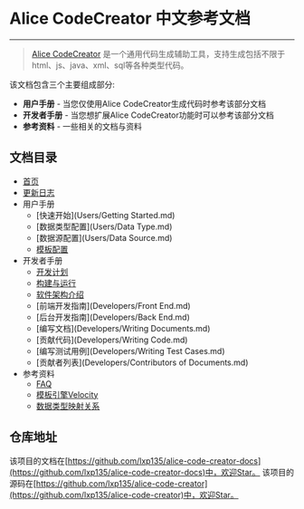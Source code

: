 # Alice CodeCreator 中文参考文档
---

> [Alice CodeCreator](http://creator.liuxp.me) 是一个通用代码生成辅助工具，支持生成包括不限于html、js、java、xml、sql等各种类型代码。

该文档包含三个主要组成部分:

* **用户手册** - 当您仅使用Alice CodeCreator生成代码时参考该部分文档
* **开发者手册** - 当您想扩展Alice CodeCreator功能时可以参考该部分文档
* **参考资料** - 一些相关的文档与资料

## 文档目录

* [首页](index.md)
* [更新日志](released.md)
* 用户手册
    - [快速开始](Users/Getting Started.md)
    - [数据类型配置](Users/Data Type.md)
    - [数据源配置](Users/Data Source.md)
    - [模板配置](Users/Template.md)
* 开发者手册
    - [开发计划](Developers/Plan.md)
    - [构建与运行](Developers/Building.md)
    - [软件架构介绍](Developers/Framework.md)
    - [前端开发指南](Developers/Front End.md)
    - [后台开发指南](Developers/Back End.md)
    - [编写文档](Developers/Writing Documents.md)
    - [贡献代码](Developers/Writing Code.md)
    - [编写测试用例](Developers/Writing Test Cases.md)
    - [贡献者列表](Developers/Contributors of Documents.md)
* 参考资料
    - [FAQ](References/FAQ.md)
    - [模板引擎Velocity](References/Velocity.md)
    - [数据类型映射关系](References/Mapping.md)
    
## 仓库地址

该项目的文档在[https://github.com/lxp135/alice-code-creator-docs](https://github.com/lxp135/alice-code-creator-docs)中，欢迎Star。
该项目的源码在[https://github.com/lxp135/alice-code-creator](https://github.com/lxp135/alice-code-creator)中，欢迎Star。